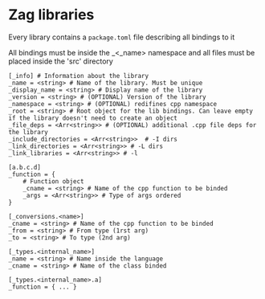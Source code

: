 # Zag libraries

Every library contains a `package.toml` file describing all bindings to it

All bindings must be inside the _<_name> namespace
and all files must be placed inside the 'src' directory

```
[_info] # Information about the library
_name = <string> # Name of the library. Must be unique
_display_name = <string> # Display name of the library
_version = <string> # (OPTIONAL) Version of the library
_namespace = <string> # (OPTIONAL) redifines cpp namespace 
_root = <string> # Root object for the lib bindings. Can leave empty if the library doesn't need to create an object
_file_deps = <Arr<string>> # (OPTIONAL) additional .cpp file deps for the library
_include_directories = <Arr<string>>  # -I dirs
_link_directories = <Arr<string>> # -L dirs
_link_libraries = <Arr<string>> # -l

[a.b.c.d]
_function = {
    # Function object
    _cname = <string> # Name of the cpp function to be binded
    _args = <Arr<string>> # Type of args ordered
}

[_conversions.<name>]
_cname = <string> # Name of the cpp function to be binded 
_from = <string> # From type (1rst arg)
_to = <string> # To type (2nd arg)

[_types.<internal_name>]
_name = <string> # Name inside the language 
_cname = <string> # Name of the class binded

[_types.<internal_name>.a]
_function = { ... }

```
